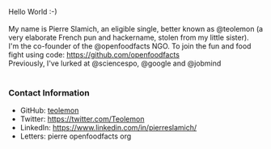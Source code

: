 Hello World :-)<br><br>
My name is Pierre Slamich, an eligible single, better known as @teolemon (a very elaborate French pun and hackername, stolen from my little sister).<br>
I'm the co-founder of the @openfoodfacts NGO. To join the fun and food fight using code: https://github.com/openfoodfacts<br>
Previously, I've lurked at @sciencespo, @google and @jobmind<br><br>


### Contact Information
- GitHub: [teolemon](https://github.com/teolemon)
- Twitter: https://twitter.com/Teolemon
- LinkedIn: https://www.linkedin.com/in/pierreslamich/
- Letters: pierre openfoodfacts org
